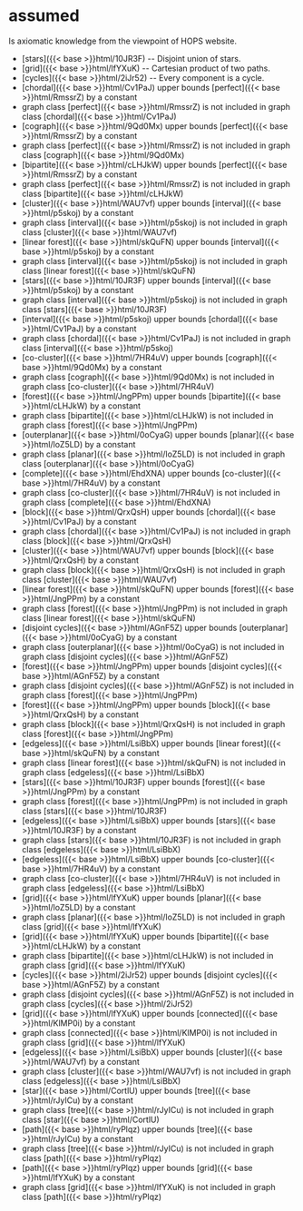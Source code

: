 # assumed

Is axiomatic knowledge from the viewpoint of HOPS website.

* [stars]({{< base >}}html/10JR3F) -- Disjoint union of stars.
* [grid]({{< base >}}html/lfYXuK) -- Cartesian product of two paths.
* [cycles]({{< base >}}html/2iJr52) -- Every component is a cycle.
* [chordal]({{< base >}}html/Cv1PaJ) upper bounds [perfect]({{< base >}}html/RmssrZ) by a constant
* graph class [perfect]({{< base >}}html/RmssrZ) is not included in graph class [chordal]({{< base >}}html/Cv1PaJ)
* [cograph]({{< base >}}html/9Qd0Mx) upper bounds [perfect]({{< base >}}html/RmssrZ) by a constant
* graph class [perfect]({{< base >}}html/RmssrZ) is not included in graph class [cograph]({{< base >}}html/9Qd0Mx)
* [bipartite]({{< base >}}html/cLHJkW) upper bounds [perfect]({{< base >}}html/RmssrZ) by a constant
* graph class [perfect]({{< base >}}html/RmssrZ) is not included in graph class [bipartite]({{< base >}}html/cLHJkW)
* [cluster]({{< base >}}html/WAU7vf) upper bounds [interval]({{< base >}}html/p5skoj) by a constant
* graph class [interval]({{< base >}}html/p5skoj) is not included in graph class [cluster]({{< base >}}html/WAU7vf)
* [linear forest]({{< base >}}html/skQuFN) upper bounds [interval]({{< base >}}html/p5skoj) by a constant
* graph class [interval]({{< base >}}html/p5skoj) is not included in graph class [linear forest]({{< base >}}html/skQuFN)
* [stars]({{< base >}}html/10JR3F) upper bounds [interval]({{< base >}}html/p5skoj) by a constant
* graph class [interval]({{< base >}}html/p5skoj) is not included in graph class [stars]({{< base >}}html/10JR3F)
* [interval]({{< base >}}html/p5skoj) upper bounds [chordal]({{< base >}}html/Cv1PaJ) by a constant
* graph class [chordal]({{< base >}}html/Cv1PaJ) is not included in graph class [interval]({{< base >}}html/p5skoj)
* [co-cluster]({{< base >}}html/7HR4uV) upper bounds [cograph]({{< base >}}html/9Qd0Mx) by a constant
* graph class [cograph]({{< base >}}html/9Qd0Mx) is not included in graph class [co-cluster]({{< base >}}html/7HR4uV)
* [forest]({{< base >}}html/JngPPm) upper bounds [bipartite]({{< base >}}html/cLHJkW) by a constant
* graph class [bipartite]({{< base >}}html/cLHJkW) is not included in graph class [forest]({{< base >}}html/JngPPm)
* [outerplanar]({{< base >}}html/0oCyaG) upper bounds [planar]({{< base >}}html/loZ5LD) by a constant
* graph class [planar]({{< base >}}html/loZ5LD) is not included in graph class [outerplanar]({{< base >}}html/0oCyaG)
* [complete]({{< base >}}html/EhdXNA) upper bounds [co-cluster]({{< base >}}html/7HR4uV) by a constant
* graph class [co-cluster]({{< base >}}html/7HR4uV) is not included in graph class [complete]({{< base >}}html/EhdXNA)
* [block]({{< base >}}html/QrxQsH) upper bounds [chordal]({{< base >}}html/Cv1PaJ) by a constant
* graph class [chordal]({{< base >}}html/Cv1PaJ) is not included in graph class [block]({{< base >}}html/QrxQsH)
* [cluster]({{< base >}}html/WAU7vf) upper bounds [block]({{< base >}}html/QrxQsH) by a constant
* graph class [block]({{< base >}}html/QrxQsH) is not included in graph class [cluster]({{< base >}}html/WAU7vf)
* [linear forest]({{< base >}}html/skQuFN) upper bounds [forest]({{< base >}}html/JngPPm) by a constant
* graph class [forest]({{< base >}}html/JngPPm) is not included in graph class [linear forest]({{< base >}}html/skQuFN)
* [disjoint cycles]({{< base >}}html/AGnF5Z) upper bounds [outerplanar]({{< base >}}html/0oCyaG) by a constant
* graph class [outerplanar]({{< base >}}html/0oCyaG) is not included in graph class [disjoint cycles]({{< base >}}html/AGnF5Z)
* [forest]({{< base >}}html/JngPPm) upper bounds [disjoint cycles]({{< base >}}html/AGnF5Z) by a constant
* graph class [disjoint cycles]({{< base >}}html/AGnF5Z) is not included in graph class [forest]({{< base >}}html/JngPPm)
* [forest]({{< base >}}html/JngPPm) upper bounds [block]({{< base >}}html/QrxQsH) by a constant
* graph class [block]({{< base >}}html/QrxQsH) is not included in graph class [forest]({{< base >}}html/JngPPm)
* [edgeless]({{< base >}}html/LsiBbX) upper bounds [linear forest]({{< base >}}html/skQuFN) by a constant
* graph class [linear forest]({{< base >}}html/skQuFN) is not included in graph class [edgeless]({{< base >}}html/LsiBbX)
* [stars]({{< base >}}html/10JR3F) upper bounds [forest]({{< base >}}html/JngPPm) by a constant
* graph class [forest]({{< base >}}html/JngPPm) is not included in graph class [stars]({{< base >}}html/10JR3F)
* [edgeless]({{< base >}}html/LsiBbX) upper bounds [stars]({{< base >}}html/10JR3F) by a constant
* graph class [stars]({{< base >}}html/10JR3F) is not included in graph class [edgeless]({{< base >}}html/LsiBbX)
* [edgeless]({{< base >}}html/LsiBbX) upper bounds [co-cluster]({{< base >}}html/7HR4uV) by a constant
* graph class [co-cluster]({{< base >}}html/7HR4uV) is not included in graph class [edgeless]({{< base >}}html/LsiBbX)
* [grid]({{< base >}}html/lfYXuK) upper bounds [planar]({{< base >}}html/loZ5LD) by a constant
* graph class [planar]({{< base >}}html/loZ5LD) is not included in graph class [grid]({{< base >}}html/lfYXuK)
* [grid]({{< base >}}html/lfYXuK) upper bounds [bipartite]({{< base >}}html/cLHJkW) by a constant
* graph class [bipartite]({{< base >}}html/cLHJkW) is not included in graph class [grid]({{< base >}}html/lfYXuK)
* [cycles]({{< base >}}html/2iJr52) upper bounds [disjoint cycles]({{< base >}}html/AGnF5Z) by a constant
* graph class [disjoint cycles]({{< base >}}html/AGnF5Z) is not included in graph class [cycles]({{< base >}}html/2iJr52)
* [grid]({{< base >}}html/lfYXuK) upper bounds [connected]({{< base >}}html/KlMP0i) by a constant
* graph class [connected]({{< base >}}html/KlMP0i) is not included in graph class [grid]({{< base >}}html/lfYXuK)
* [edgeless]({{< base >}}html/LsiBbX) upper bounds [cluster]({{< base >}}html/WAU7vf) by a constant
* graph class [cluster]({{< base >}}html/WAU7vf) is not included in graph class [edgeless]({{< base >}}html/LsiBbX)
* [star]({{< base >}}html/CortlU) upper bounds [tree]({{< base >}}html/rJyICu) by a constant
* graph class [tree]({{< base >}}html/rJyICu) is not included in graph class [star]({{< base >}}html/CortlU)
* [path]({{< base >}}html/ryPlqz) upper bounds [tree]({{< base >}}html/rJyICu) by a constant
* graph class [tree]({{< base >}}html/rJyICu) is not included in graph class [path]({{< base >}}html/ryPlqz)
* [path]({{< base >}}html/ryPlqz) upper bounds [grid]({{< base >}}html/lfYXuK) by a constant
* graph class [grid]({{< base >}}html/lfYXuK) is not included in graph class [path]({{< base >}}html/ryPlqz)